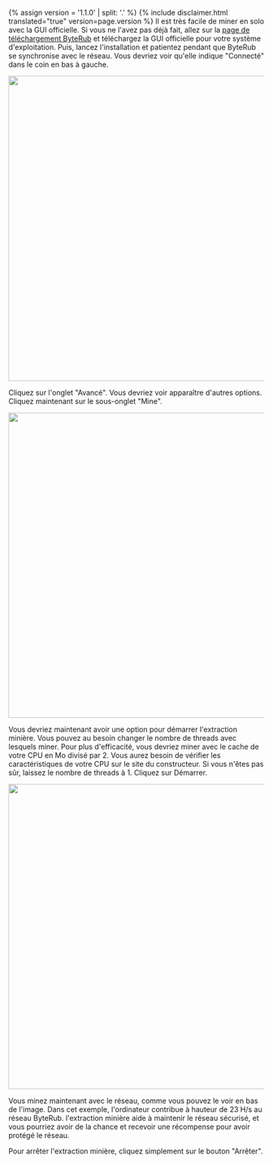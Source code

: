 {% assign version = '1.1.0' | split: '.' %}
{% include disclaimer.html translated="true" version=page.version %}
Il est très facile de miner en solo avec la GUI officielle. Si vous ne l'avez pas déjà fait, allez sur la <a href="{{site.baseurl}}/downloads/">page de téléchargement ByteRub</a> et téléchargez la GUI officielle pour votre système d'exploitation. Puis, lancez l'installation et patientez pendant que ByteRub se synchronise avec le réseau. Vous devriez voir qu'elle indique "Connecté" dans le coin en bas à gauche.

<img src="png/solo_mine_GUI/01.PNG" style="width: 600px;"/>

Cliquez sur l'onglet "Avancé". Vous devriez voir apparaître d'autres options. Cliquez maintenant sur le sous-onglet "Mine".

<img src="png/solo_mine_GUI/02.PNG" style="width: 600px;"/>

Vous devriez maintenant avoir une option pour démarrer l'extraction minière. Vous pouvez au besoin changer le nombre de threads avec lesquels miner. Pour plus d'efficacité, vous devriez miner avec le cache de votre CPU en Mo divisé par 2. Vous aurez besoin de vérifier les caractéristiques de votre CPU sur le site du constructeur. Si vous n'êtes pas sûr, laissez le nombre de threads à 1. Cliquez sur Démarrer.

<img src="png/solo_mine_GUI/03.PNG" style="width: 600px;"/>

Vous minez maintenant avec le réseau, comme vous pouvez le voir en bas de l'image. Dans cet exemple, l'ordinateur contribue à hauteur de 23 H/s au réseau ByteRub. l'extraction minière aide à maintenir le réseau sécurisé, et vous pourriez avoir de la chance et recevoir une récompense pour avoir protégé le réseau.

Pour arrêter l'extraction minière, cliquez simplement sur le bouton "Arrêter".
